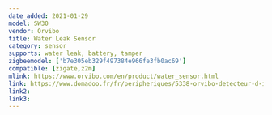 ```yaml
---
date_added: 2021-01-29
model: SW30
vendor: Orvibo
title: Water Leak Sensor
category: sensor
supports: water leak, battery, tamper
zigbeemodel: ['b7e305eb329f497384e966fe3fb0ac69']
compatible: [zigate,z2m]
mlink: https://www.orvibo.com/en/product/water_sensor.html
link: https://www.domadoo.fr/fr/peripheriques/5338-orvibo-detecteur-d-inondation-zigbee.html
link2: 
link3: 
---
```

